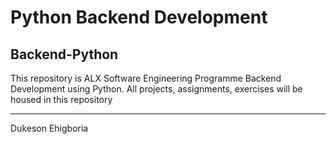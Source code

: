 # Python Backend Development

## Backend-Python

This repository is ALX Software Engineering Programme Backend Development using Python. All projects, assignments, exercises will be housed in this repository

---

Dukeson Ehigboria
